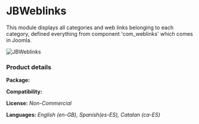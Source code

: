 # JBWeblinks
This module displays all categories and web links belonging to each category, defined everything from component 'com_weblinks' which comes in Joomla.

<img src="http://www.joomball.com/images/template/toolbar/icon-256-jbweblinks.png" alt="JBWeblinks">
<h3>Product details</h3>
<p><strong>Package:</strong>&nbsp; <img src="http://www.joomball.com/images/template/ext_mod.png" alt=""> <em><br></em></p>
<p><strong>Compatibility:</strong> <em><img src="http://www.joomball.com/images/template/extension/icon/compat_30.png" alt=""></em></p>
<p><strong>License:</strong> <em>Non-Commercial</em></p>
<p><strong>Languages:</strong> <em>English (en-GB), Spanish(es-ES), Catalan (ca-ES)</em></p>
